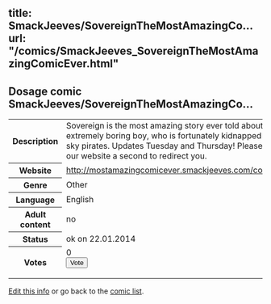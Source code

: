 title: SmackJeeves/SovereignTheMostAmazingCo...
url: "/comics/SmackJeeves_SovereignTheMostAmazingComicEver.html"
---
Dosage comic SmackJeeves/SovereignTheMostAmazingCo...
-----------------------------------------

<p id="msg"></p>
<script type="text/javascript">
if (window.location.search === '?edit_info_mail=sent_ok') {
  var elem = document.getElementById("msg");
  elem.innerHTML = 'Edited information sucessfully sent for review, which is usually done daily. Thanks!';
  elem.className = 'ok';
}
</script>
<table class="comicinfo">
<tr>
<th>Description</th><td>Sovereign is the most amazing story ever told about an extremely boring boy, who is fortunately kidnapped by sky pirates. Updates Tuesday and Thursday! Please give our website a second to redirect you.</td>
</tr>
<tr>
<th>Website</th><td><a href="http://mostamazingcomicever.smackjeeves.com/comics/">http://mostamazingcomicever.smackjeeves.com/comics/</a></td>
</tr>
<tr>
<th>Genre</th><td>Other</td>
</tr>
<tr>
<th>Language</th><td>English</td>
</tr>
<tr>
<th>Adult content</th><td>no</td>
</tr>
<tr>
<th>Status</th><td>ok on 22.01.2014</td>
</tr>
<tr>
<th>Votes</th><td>0
<form action="http://gaecounter.appspot.com/count/" method="POST">
<input name="name" type="hidden" value="SmackJeeves_SovereignTheMostAmazingComicEver"/>
<input name="uid" type="hidden" id="voteuid" value=""/>
<input type="submit" value="Vote"/>
</form>
</td>
</tr>
</table>
<script type="text/javascript">
var ua = navigator.userAgent;
document.getElementById("voteuid").value = ua.replace(/[^a-zA-Z0-9\._:]/g , "_");;
</script>

[Edit this info](SmackJeeves_SovereignTheMostAmazingComicEver_edit.html) or go back to the [comic list](../comic-index.html).
